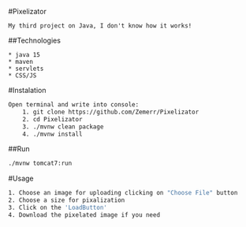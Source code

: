 #Pixelizator
```shell
My third project on Java, I don't know how it works!
```

##Technologies 
```shell
* java 15
* maven
* servlets
* CSS/JS
```

#Instalation
```bash
Open terminal and write into console:
    1. git clone https://github.com/Zemerr/Pixelizator
    2. cd Pixelizator
    3. ./mvnw clean package
    4. ./mvnw install
```

##Run
```bash
./mvnw tomcat7:run
```

#Usage
```bash
1. Choose an image for uploading clicking on "Choose File" button
2. Choose a size for pixalization
3. Click on the 'LoadButton'
4. Download the pixelated image if you need

```
